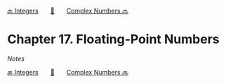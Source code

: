 [🔙 Integers][previous-chapter]&nbsp;&nbsp;&nbsp;&nbsp;&nbsp;&nbsp;&nbsp;[🏡][readme]&nbsp;&nbsp;&nbsp;&nbsp;&nbsp;&nbsp;&nbsp;[Complex Numbers 🔜][upcoming-chapter]

# Chapter 17. Floating-Point Numbers

_Notes_

[🔙 Integers][previous-chapter]&nbsp;&nbsp;&nbsp;&nbsp;&nbsp;&nbsp;&nbsp;[🏡][readme]&nbsp;&nbsp;&nbsp;&nbsp;&nbsp;&nbsp;&nbsp;[Complex Numbers 🔜][upcoming-chapter]

[readme]: README.md
[previous-chapter]: ch016-integers.md
[upcoming-chapter]: ch018-complex-numbers.md